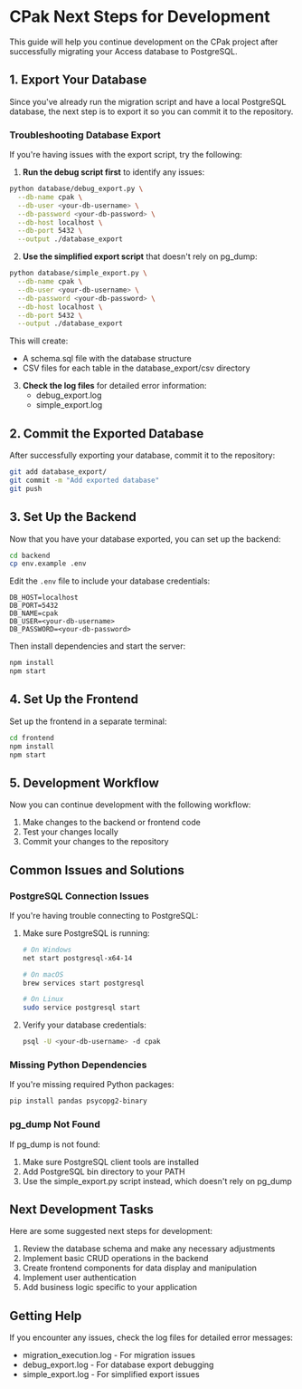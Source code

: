 # CPak Next Steps for Development

This guide will help you continue development on the CPak project after successfully migrating your Access database to PostgreSQL.

## 1. Export Your Database

Since you've already run the migration script and have a local PostgreSQL database, the next step is to export it so you can commit it to the repository.

### Troubleshooting Database Export

If you're having issues with the export script, try the following:

1. **Run the debug script first** to identify any issues:

```bash
python database/debug_export.py \
  --db-name cpak \
  --db-user <your-db-username> \
  --db-password <your-db-password> \
  --db-host localhost \
  --db-port 5432 \
  --output ./database_export
```

2. **Use the simplified export script** that doesn't rely on pg_dump:

```bash
python database/simple_export.py \
  --db-name cpak \
  --db-user <your-db-username> \
  --db-password <your-db-password> \
  --db-host localhost \
  --db-port 5432 \
  --output ./database_export
```

This will create:
- A schema.sql file with the database structure
- CSV files for each table in the database_export/csv directory

3. **Check the log files** for detailed error information:
   - debug_export.log
   - simple_export.log

## 2. Commit the Exported Database

After successfully exporting your database, commit it to the repository:

```bash
git add database_export/
git commit -m "Add exported database"
git push
```

## 3. Set Up the Backend

Now that you have your database exported, you can set up the backend:

```bash
cd backend
cp env.example .env
```

Edit the `.env` file to include your database credentials:

```
DB_HOST=localhost
DB_PORT=5432
DB_NAME=cpak
DB_USER=<your-db-username>
DB_PASSWORD=<your-db-password>
```

Then install dependencies and start the server:

```bash
npm install
npm start
```

## 4. Set Up the Frontend

Set up the frontend in a separate terminal:

```bash
cd frontend
npm install
npm start
```

## 5. Development Workflow

Now you can continue development with the following workflow:

1. Make changes to the backend or frontend code
2. Test your changes locally
3. Commit your changes to the repository

## Common Issues and Solutions

### PostgreSQL Connection Issues

If you're having trouble connecting to PostgreSQL:

1. Make sure PostgreSQL is running:
   ```bash
   # On Windows
   net start postgresql-x64-14
   
   # On macOS
   brew services start postgresql
   
   # On Linux
   sudo service postgresql start
   ```

2. Verify your database credentials:
   ```bash
   psql -U <your-db-username> -d cpak
   ```

### Missing Python Dependencies

If you're missing required Python packages:

```bash
pip install pandas psycopg2-binary
```

### pg_dump Not Found

If pg_dump is not found:

1. Make sure PostgreSQL client tools are installed
2. Add PostgreSQL bin directory to your PATH
3. Use the simple_export.py script instead, which doesn't rely on pg_dump

## Next Development Tasks

Here are some suggested next steps for development:

1. Review the database schema and make any necessary adjustments
2. Implement basic CRUD operations in the backend
3. Create frontend components for data display and manipulation
4. Implement user authentication
5. Add business logic specific to your application

## Getting Help

If you encounter any issues, check the log files for detailed error messages:

- migration_execution.log - For migration issues
- debug_export.log - For database export debugging
- simple_export.log - For simplified export issues